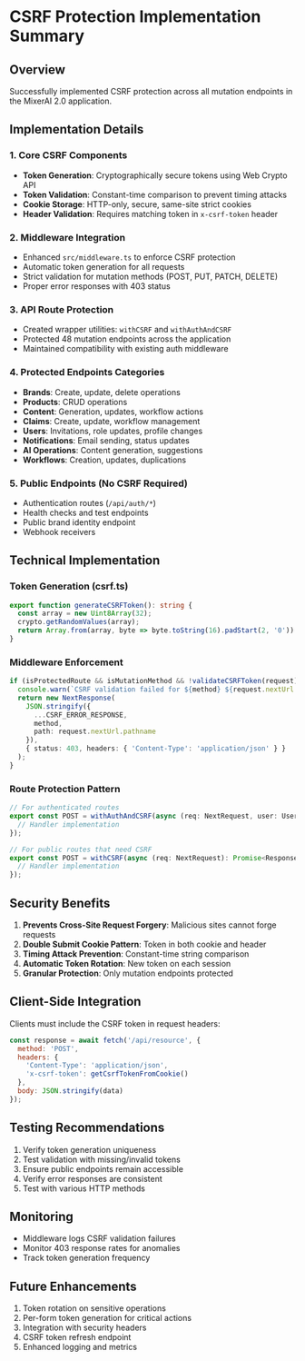 # CSRF Protection Implementation Summary

## Overview
Successfully implemented CSRF protection across all mutation endpoints in the MixerAI 2.0 application.

## Implementation Details

### 1. Core CSRF Components
- **Token Generation**: Cryptographically secure tokens using Web Crypto API
- **Token Validation**: Constant-time comparison to prevent timing attacks
- **Cookie Storage**: HTTP-only, secure, same-site strict cookies
- **Header Validation**: Requires matching token in `x-csrf-token` header

### 2. Middleware Integration
- Enhanced `src/middleware.ts` to enforce CSRF protection
- Automatic token generation for all requests
- Strict validation for mutation methods (POST, PUT, PATCH, DELETE)
- Proper error responses with 403 status

### 3. API Route Protection
- Created wrapper utilities: `withCSRF` and `withAuthAndCSRF`
- Protected 48 mutation endpoints across the application
- Maintained compatibility with existing auth middleware

### 4. Protected Endpoints Categories
- **Brands**: Create, update, delete operations
- **Products**: CRUD operations
- **Content**: Generation, updates, workflow actions
- **Claims**: Create, update, workflow management
- **Users**: Invitations, role updates, profile changes
- **Notifications**: Email sending, status updates
- **AI Operations**: Content generation, suggestions
- **Workflows**: Creation, updates, duplications

### 5. Public Endpoints (No CSRF Required)
- Authentication routes (`/api/auth/*`)
- Health checks and test endpoints
- Public brand identity endpoint
- Webhook receivers

## Technical Implementation

### Token Generation (csrf.ts)
```typescript
export function generateCSRFToken(): string {
  const array = new Uint8Array(32);
  crypto.getRandomValues(array);
  return Array.from(array, byte => byte.toString(16).padStart(2, '0')).join('');
}
```

### Middleware Enforcement
```typescript
if (isProtectedRoute && isMutationMethod && !validateCSRFToken(request)) {
  console.warn(`CSRF validation failed for ${method} ${request.nextUrl.pathname}`);
  return new NextResponse(
    JSON.stringify({
      ...CSRF_ERROR_RESPONSE,
      method,
      path: request.nextUrl.pathname
    }),
    { status: 403, headers: { 'Content-Type': 'application/json' } }
  );
}
```

### Route Protection Pattern
```typescript
// For authenticated routes
export const POST = withAuthAndCSRF(async (req: NextRequest, user: User): Promise<Response> => {
  // Handler implementation
});

// For public routes that need CSRF
export const POST = withCSRF(async (req: NextRequest): Promise<Response> => {
  // Handler implementation
});
```

## Security Benefits
1. **Prevents Cross-Site Request Forgery**: Malicious sites cannot forge requests
2. **Double Submit Cookie Pattern**: Token in both cookie and header
3. **Timing Attack Prevention**: Constant-time string comparison
4. **Automatic Token Rotation**: New token on each session
5. **Granular Protection**: Only mutation endpoints protected

## Client-Side Integration
Clients must include the CSRF token in request headers:
```javascript
const response = await fetch('/api/resource', {
  method: 'POST',
  headers: {
    'Content-Type': 'application/json',
    'x-csrf-token': getCsrfTokenFromCookie()
  },
  body: JSON.stringify(data)
});
```

## Testing Recommendations
1. Verify token generation uniqueness
2. Test validation with missing/invalid tokens
3. Ensure public endpoints remain accessible
4. Verify error responses are consistent
5. Test with various HTTP methods

## Monitoring
- Middleware logs CSRF validation failures
- Monitor 403 response rates for anomalies
- Track token generation frequency

## Future Enhancements
1. Token rotation on sensitive operations
2. Per-form token generation for critical actions
3. Integration with security headers
4. CSRF token refresh endpoint
5. Enhanced logging and metrics